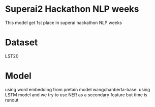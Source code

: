 # Superai2 Hackathon NLP weeks
This model get 1st place in superai hackathon NLP weeks
# Dataset
LST20
# Model
using word embedding from pretain model wangchanberta-base.
using LSTM model
and we try to use NER as a secondary feature but time is runout
